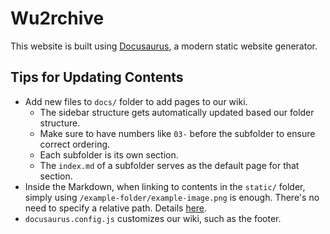 # Wu2rchive

This website is built using [Docusaurus](https://docusaurus.io/), a modern static website generator.

## Tips for Updating Contents

-   Add new files to `docs/` folder to add pages to our wiki.
    -   The sidebar structure gets automatically updated based our folder structure.
    -   Make sure to have numbers like `03-` before the subfolder to ensure correct ordering.
    -   Each subfolder is its own section.
    -   The `index.md` of a subfolder serves as the default page for that section.
-   Inside the Markdown, when linking to contents in the `static/` folder, simply using `/example-folder/example-image.png` is enough. There's no need to specify a relative path. Details [here](https://docusaurus.io/docs/markdown-features/assets#static-assets).
-   `docusaurus.config.js` customizes our wiki, such as the footer.
